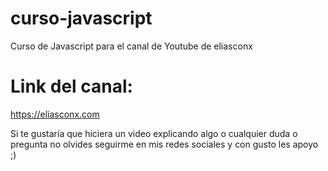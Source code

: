 # curso-javascript
Curso de Javascript para el canal de Youtube de eliasconx


# Link del canal: 
https://eliasconx.com

Si te gustaría que hiciera un video explicando algo o cualquier duda o pregunta no olvides
seguirme en mis redes sociales y con gusto les apoyo ;)



